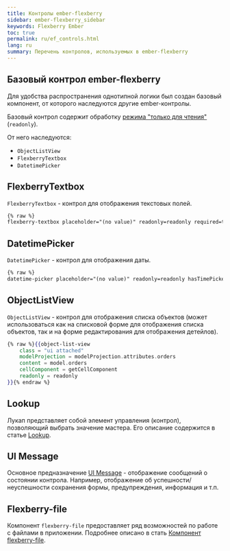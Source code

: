 ```yaml
---
title: Контролы ember-flexberry
sidebar: ember-flexberry_sidebar
keywords: Flexberry Ember
toc: true
permalink: ru/ef_controls.html
lang: ru
summary: Перечень контролов, используемых в ember-flexberry
---
```


## Базовый контрол ember-flexberry

Для удобства распространения однотипной логики был создан базовый компонент, от которого наследуются другие ember-контролы.

Базовый контрол содержит обработку [режима "только для чтения"](ef_read-only-form.html)(`readonly`).

От него наследуются:

* `ObjectListView`
* `FlexberryTextbox`
* `DatetimePicker`

## FlexberryTextbox

`FlexberryTextbox` - контрол для отображения текстовых полей.

```hbs
{% raw %}
flexberry-textbox placeholder="(no value)" readonly=readonly required=true value=model.employee.firstName{% endraw %}
```

## DatetimePicker

`DatetimePicker` - контрол для отображения даты.

```hbs
{% raw %}
datetime-picker placeholder="(no value)" readonly=readonly hasTimePicker=true value=model.orderDate{% endraw %}
```

## ObjectListView

`ObjectListView` - контрол для отображения списка объектов (может использоваться как на списковой форме для отображения списка объектов, так и на форме редактирования для отображения детейлов).

```hbs
{% raw %}{{object-list-view
	class = "ui attached"
	modelProjection = modelProjection.attributes.orders
	content = model.orders
	cellComponent = getCellComponent
	readonly = readonly
}}{% endraw %}
```

## Lookup

Лукап представляет собой элемент управления (контрол), позволяющий выбрать значение мастера. Его описание содержится в статье [Lookup](ef_lookup.html).

## UI Message

Основное предназначение [UI Message](ef_ui-message.html) - отображение сообщений о состоянии контрола. Например, отображение об успешности/неуспешности сохранения формы, предупреждения, информация и т.п.

## Flexberry-file

Компонент `flexberry-file` предоставляет ряд возможностей по работе с файлами в приложении. Подробнее описано в стать [Компонент flexberry-file](ef_file.html).
